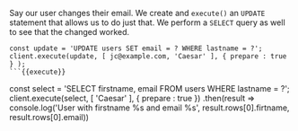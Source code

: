 Say our user changes their email. We create and `execute()` an `UPDATE` statement that allows us to do just that. We perform a `SELECT` query as well to see that the changed worked.

```
const update = 'UPDATE users SET email = ? WHERE lastname = ?';
client.execute(update, [ jc@example.com, 'Caesar' ], { prepare : true } );
```{{execute}}

```
const select = 'SELECT firstname, email FROM users WHERE lastname = ?';
client.execute(select, [ 'Caesar' ], { prepare : true })
  .then(result => console.log('User with firstname %s and email %s', result.rows[0].firtname, result.rows[0].email))
```{{execute}}
